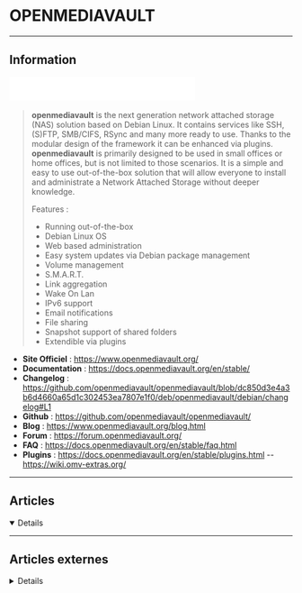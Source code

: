 # OPENMEDIAVAULT
----

## <i class="fa-solid fa-hashtag"></i> Information

![Logo](../../_media/apps/openmediavault/openmediavault_logo.png ':size=250 :no-zoom')


> <i class="fa-solid fa-quote-left"></i> **openmediavault** is the next generation network attached storage (NAS) solution based on Debian Linux. It contains services like SSH, (S)FTP, SMB/CIFS, RSync and many more ready to use. Thanks to the modular design of the framework it can be enhanced via plugins. **openmediavault** is primarily designed to be used in small offices or home offices, but is not limited to those scenarios. It is a simple and easy to use out-of-the-box solution that will allow everyone to install and administrate a Network Attached Storage without deeper knowledge. 
> 
> Features :
>
> - Running out-of-the-box
> - Debian Linux OS
> - Web based administration
> - Easy system updates via Debian package management
> - Volume management
> - S.M.A.R.T.
> - Link aggregation
> - Wake On Lan
> - IPv6 support
> - Email notifications
> - File sharing
> - Snapshot support of shared folders
> - Extendible via plugins <i class="fa-solid fa-quote-left fa-rotate-180"></i>


- <i class="fa-solid fa-globe"></i> **Site Officiel** : https://www.openmediavault.org/
- <i class="fa-solid fa-book"></i> **Documentation** : https://docs.openmediavault.org/en/stable/
- <i class="fa-solid fa-file-circle-question"></i> **Changelog** : https://github.com/openmediavault/openmediavault/blob/dc850d3e4a3b6d4660a65d1c302453ea7807e1f0/deb/openmediavault/debian/changelog#L1
- <i class="fa-brands fa-github"></i> **Github** : https://github.com/openmediavault/openmediavault/
- <i class="fab fa-blogger-b"></i> **Blog** : https://www.openmediavault.org/blog.html
- <i class="fas fa-comments"></i> **Forum** : https://forum.openmediavault.org/
- <i class="far fa-question-circle"></i> **FAQ** : https://docs.openmediavault.org/en/stable/faq.html
- <i class="fas fa-tools"></i> **Plugins** : https://docs.openmediavault.org/en/stable/plugins.html -- https://wiki.omv-extras.org/

---

## <i class="fa-regular fa-newspaper"></i> Articles

<details open>

</details>

---

## <i class="fa-solid fa-glasses"></i> Articles externes

<details>

- [Monter un NAS soi même avec OpenMediaVault](https://www.notarobot.fr/2019/02/04/monter-un-nas-soi-meme-avec-openmediavault/)

</details>